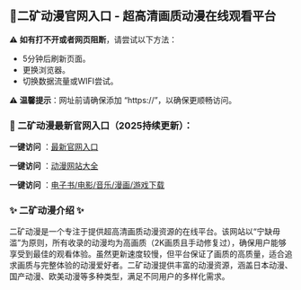 <h2>
  <strong>💙二矿动漫官网入口 - 超高清画质动漫在线观看平台</strong>
</h2>
<p>⚠ <strong>如有打不开或者网页阻断</strong>，请尝试以下方法：</p>
<ul>
  <li>5分钟后刷新页面。</li>
  <li>更换浏览器。</li>
  <li>切换数据流量或WIFI尝试。</li>
</ul>
<p>⚠ <strong>温馨提示</strong>：网址前请确保添加 “https://”，以确保更顺畅访问。</p>
<h3>


  <strong>📌 二矿动漫最新官网入口（2025持续更新）：</strong>
</h3>
<p> <strong>一键访问</strong> ：<a href="https://erkuangdongman.sodanav.com">最新官网入口</a></p>
<p> <strong>一键访问</strong> ：<a href="https://dongmandaohang.sodanav.com">动漫网站大全</a></p>
<p><strong>一键访问</strong> ：<a href="https://wangpanziyuan.pages.dev/">电子书/电影/音乐/漫画/游戏下载</a></p>
<h3>


  <strong>✨ 二矿动漫介绍 ✨</strong>
</h3>
<p>二矿动漫是一个专注于提供超高清画质动漫资源的在线平台。该网站以“宁缺毋滥”为原则，所有收录的动漫均为高画质（2K画质且手动修复过），确保用户能够享受到最佳的观看体验。虽然更新速度较慢，但平台保证了画质的高质量，适合追求画质与完整体验的动漫爱好者。二矿动漫提供丰富的动漫资源，涵盖日本动漫、国产动漫、欧美动漫等多种类型，满足不同用户的多样化需求。</p>

